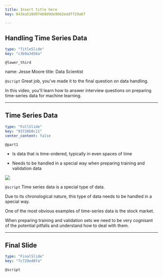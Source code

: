 ```yaml
---
title: Insert title here
key: 043ea510d97468d9de9662eddff29a67

---
```

## Handling Time Series Data

```yaml
type: "TitleSlide"
key: "c3b9a3d56a"
```

`@lower_third`

name: Jesse Moore
title: Data Scientist


`@script`
Great job, you've made it to the final question on data handling. 

In this video, you'll learn how to answer interview questions on preparing time-series data for machine learning.


---
## Time Series Data

```yaml
type: "FullSlide"
key: "93726b0c11"
center_content: false
```

`@part1`
- Is data that is time-ordered, typically in even spaces of time

- Needs to be handled in a special way when preparing training and validation data

![](https://i.imgur.com/lAm3EKQ.png)


`@script`
Time series data is a special type of data.

Due to its chronological nature, this type of data needs to be handled in a special way. 

One of the most obvious examples of time-series data is the stock market.

When preparing training and validation sets we need to be very cognisant of the potential pitfalls and understand how to deal with them.


---
## Final Slide

```yaml
type: "FinalSlide"
key: "7c729ed8fa"
```

`@script`


